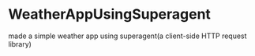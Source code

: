 # WeatherAppUsingSuperagent
made a simple weather app using superagent(a client-side HTTP request library)
